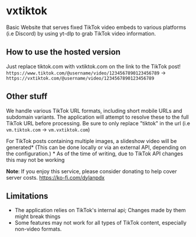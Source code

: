 # vxtiktok
Basic Website that serves fixed TikTok video embeds to various platforms (i.e Discord) by using yt-dlp to grab TikTok video information. 
## How to use the hosted version

Just replace tiktok.com with vxtiktok.com on the link to the TikTok post! `https://www.tiktok.com/@username/video/1234567890123456789` -> `https://vxtiktok.com/@username/video/1234567890123456789`

## Other stuff

We handle various TikTok URL formats, including short mobile URLs and subdomain variants. The application will attempt to resolve these to the full TikTok URL before processing. Be sure to only replace "tiktok" in the url (i.e `vm.tiktok.com` -> `vm.vxtiktok.com`)

For TikTok posts containing multiple images, a slideshow video will be generated* (This can be done locally or via an external API, depending on the configuration.)
\* As of the time of writing, due to TikTok API changes this may not be working

**Note**: If you enjoy this service, please consider donating to help cover server costs. https://ko-fi.com/dylanpdx

## Limitations
- The application relies on TikTok's internal api; Changes made by them might break things
- Some features may not work for all types of TikTok content, especially non-video formats.
